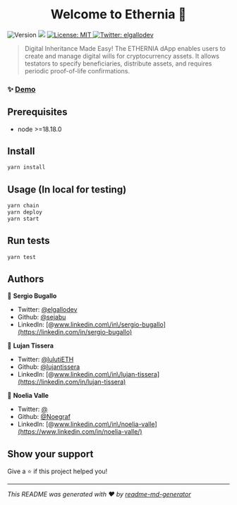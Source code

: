 <h1 align="center">Welcome to Ethernia 👋</h1>
<p>
  <img alt="Version" src="https://img.shields.io/badge/version-0.0.1-blue.svg?cacheSeconds=2592000" />
  <img src="https://img.shields.io/badge/node-%3E%3D20.18.3-blue.svg" />
  <a href="#" target="_blank">
    <img alt="License: MIT" src="https://img.shields.io/badge/License-MIT-yellow.svg" />
  </a>
  <a href="https://twitter.com/elgallodev" target="_blank">
    <img alt="Twitter: elgallodev" src="https://img.shields.io/twitter/follow/elgallodev.svg?style=social" />
  </a>
</p>

> Digital Inheritance Made Easy! The ETHERNIA dApp enables users to create and manage digital wills for cryptocurrency assets. It allows testators to specify beneficiaries, distribute assets, and requires periodic proof-of-life confirmations.

### ✨ [Demo](https://ethernia.online/)

## Prerequisites

- node >=18.18.0

## Install

```sh
yarn install
```

## Usage (In local for testing)

```sh
yarn chain
yarn deploy
yarn start
```

## Run tests

```sh
yarn test
```

## Authors

👤 **Sergio Bugallo** 
* Twitter: [@elgallodev](https://x.com/elgallodev)
* Github: [@sejabu](https://github.com/sejabu)
* LinkedIn: [@www.linkedin.com\/in\/sergio-bugallo](https://linkedin.com/in/sergio-bugallo)

👤 **Lujan Tissera** 
* Twitter: [@lulutiETH](https://x.com/lulutiETH)
* Github: [@lujantissera](https://github.com/lujantissera)
* LinkedIn: [@www.linkedin.com\/in\/lujan-tissera](https://linkedin.com/in/lujan-tissera)

👤 **Noelia Valle** 
* Twitter: [@](https://x.com/)
* Github: [@Noegraf](https://github.com/Noegraf)
* LinkedIn: [@www.linkedin.com\/in\/noelia-valle](https://www.linkedin.com/in/noelia-valle/)

## Show your support

Give a ⭐️ if this project helped you!

***
_This README was generated with ❤️ by [readme-md-generator](https://github.com/kefranabg/readme-md-generator)_